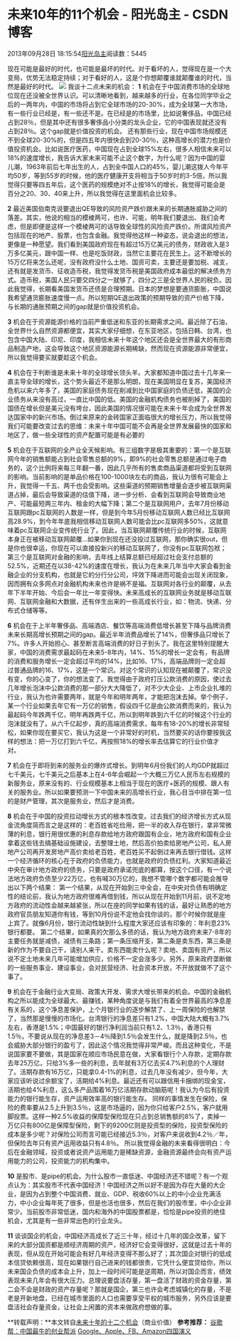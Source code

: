 
# 未来10年的11个机会 - 阳光岛主 - CSDN博客

2013年09月28日 18:15:54[阳光岛主](https://me.csdn.net/sunboy_2050)阅读数：5445



现在可能是最好的时代，也可能是最坏的时代。对于看坏的人，觉得现在是一个大变局，优势无法稳定持续；对于看好的人，这是个你想颠覆谁就颠覆谁的时代，当然是最好的时代。
![](https://img-blog.csdn.net/20130914093747093)
我谈十二点未来的机会：
**1**
机会在于中国消费市场的全球地位现在还没被全世界认识。可以清晰地看到，越来越多的行业，在各位同学毕业之后的一两年内，中国的市场将占到它全球市场的20-30%，成为全球第一大市场，有一些行业已经是，有一些还不是。在已经是的市场里，比如说奢侈品，中国已经占到28％，但是其中还有很多奢侈品小分类的龙头企业，它的中国表现就还没有占到28％。这个gap就是价值投资的机会。
还有那些行业，现在中国市场规模还不到全球20-30%的，但是四五年内很快会到20-30％，这种高增长的潜力也是价值投资机会。比如说医疗医药，中国现在占到全球15%左右，很多人相信未来可以18%的速度增长，我告诉大家未来可能不止这个数字，为什么呢？因为中国的婴儿潮，1963年前后七年出生的人，占到全中国人口的45%，婴儿潮这拨人今年平均50岁，等到55岁的时候，他的医疗健康开支将相当于50岁时的3-5倍，所以我觉得只要等四五年后，这个医药的规模绝对不止按18%的增长，我觉得可能会是百分之20、30、40来上升，所以我觉得在这里面机会比较多。

**2**
最近美国伯南克说要退出QE导致的风险资产跌价跟未来的长期通胀威胁之间的落差。其实，他说的相当的模棱两可，也许、可能，明年我们要退出、我们会考虑，但是即便是这样一个模棱两可的话导致全球性的风险资产跌价。所谓风险资产包括现在的地产、股票，也包含金融。我觉得他这样一种姿态，说会退出的想法，更像是一种愿望。我们看到美国政府现在有超过15万亿美元的债务，财政收入是3万多亿美元，跟中国一样、也是吃饭财政，当然它主要花在民生上。这不断增长的15万亿将来怎么还呢，没有政府没什么土地、国资可卖，主要还是要加税、减支，还有就是发货币、征收造币税，我觉得发货币税是美国政府成本最低的解决债务方式。造币税，美国人民只要交四分之一就够了，四分之三是全世界人民的税负。因此我觉得，长期看美国发货币还债是合理预期。日本的梦想是要通货膨胀，中国说我希望通货膨胀速度慢一点。所以短期QE退出政策的预期导致的资产价格下降，与长期的通胀预期之间的gap就是价值投资机会。

**3**
机会在于资源能源价格的当前严重低迷和东亚的长期需求之间。最近除了石油，全世界什么自然资源都便宜，其实大家仔细想，在东亚地区，包括日韩、台湾，也包含中国大陆、印尼、印度，我相信未来十年这个地区还会是全世界最大的有形商品制造产地，这会导致这个地区资源能源长期稀缺，然而现在资源能源非常便宜，所以我觉得要买就要趁这个机会。

**4**
机会在于判断谁是未来十年的全球增长领头羊。大家都知道中国过去十几年来一直主导全球的增长，这个势头最近不是那么明朗，现在美国明显在复苏，美国经济危机以来六年多了，美国的家庭债务现在削减到比中国家庭的负债还低，美国的企业债务从来没有高过，一直比中国的低。美国的金融机构债务也被削掉了，美国的国债在增长但是美元没有垮台，因此美国的情况很可能在未来十年会成为全世界发达国家中的新兴市场。倒过来原来的金砖国家正面临很大的增长压力，所以我觉得我们可能要改变过去的思维：未来十年中国可能不会再是全世界发展最快的国家和地区了，做一些全球性的资产配置可能是有必要的

**5**
机会在于互联网的全产业全天候影响。有三组数字是极其重要的：第一个是互联网今年的销售额能占到社会零售总额的9%，即9%的社会零售总额是通过电子商务的，这个比例将来每三年翻一番，因此几乎所有的售卖商品渠道都将受到互联网的影响。当前影响的是单品价格在100-1000块左右的商品，我认为很有可能会上升，我觉得一千五、两千也会受影响。这些渠道的预期销售增量会逐步被互联网渠道占掉，最后会导致渠道的估值下降，进一步分析、会看到互联网会导致商业地产、可能最短两三年内、租金的大幅下降；第二个是互联网用户，去年7月份移动互联网跟pc互联网的人数是一样，但是到今年5月份移动互联网人数已经比互联网高28.9%，到今年年底我相信移动互联网人数可能会比pc互联网多50%，这就意味着pc互联网企业变传统行业了。因此，当互联网颠覆传统行业的时候，互联网本身正在被移动互联网颠覆…如果你到现在还没投过互联网，那你确实很out，但是你也很幸运，你现在可以直接投新兴的移动互联网了，你没有pc互联网包袱；第三个是互联网对金融的影响，去年线上结算总额已经超过社会支付总额的52.5%，近期还在以38-42%的速度在增长，我认为在未来几年当中大家会看到金融企业的分支机构，也就是它的分行分公司，坪效下降进而可能会出现关闭现象，因而拥有众多网点对金融机构未来也许是祸不是福。互联网对各行业的颠覆，从去年下半年开始、今后会一年比一年变得快。未来高成长的互联网业务就是移动互联网、互联网金融和大数据，还有伴生出来的一些高成长行业，如：物流、快递、分布式仓储等等。

**6**
机会在于上半年奢侈品、高端酒店、餐饮等高端消费低增长甚至下降与品牌消费未来长期高增长预期之间的gap。最近半年消费品增长了14%，但奢侈品只增长了7%。许多人开始担心、甚至断言高端消费的好日子到头了。我在这里特别提醒大家，中国的消费需求最起码在未来5-8年内，14%、15%的增长一定会有，有品牌的消费和服务增长一定会超过平均的14%，比如16、17%，高端品牌则一定会超过普通品牌的16、17%，这是一个常识。对这个常识的认知现在被颠覆了，常识没有变，你的心变了，你的想法变了。我觉得由于政府打压公款消费的原因，使过去几年增长泡沫中公款消费的那一部分大大降低了，对不少大企业、上市企业扎堆的行业，我认为也许需要两年，就是今年和明年两年，才能把泡沫去掉。举个例子，某一个行业如果去年它有一万亿的销售，假设四千亿是由公款消费而来的，我认为最起码今年跌两千亿，明年再跌两千亿，所以到明年跌到六千亿的时候这个行业的泡沫就没有了。从六千亿起步，真的高端消费需求，每年有18-20%的增长非常轻松，如果你现在要买它，我认为这是一个非常好的时机，当然要买的话你要按我这样的想法：把一万亿打到六千亿，再按照18%的增长率去估算它的行业价值才对。

**7**
机会在于即将到来的服务业的爆炸式增长。到明年6月份我们的人均GDP就超过七千美元，七千美元之后基本上在4-6年会崛起一个大概三万亿人民币左右规模的新服务业，原来没有的、行业规模基本上相当于现在的医疗+医药的规模、跟人有关的服务业。所以如果要预测一下中国未来的高增长行业，我心目当中排在第一位的是财产管理，其次是服务业，然后才是消费。

**8**
机会在于中国的投资拉动增长方式的根本性改变。过去我们的经济增长方式从现金流角度简而言之是这样的：老百姓省吃俭用，把一半的收入存在银行，拿非常微薄的利息，银行用很优惠的利息存款给地方政府跟国有企业，地方政府和国有企业拿着这些钱去搞基础设施建设，去整理土地，然后高价拍卖给房地产公司，私人房地产公司再开发房地产高价卖给老百姓，老百姓买不起倒过来再去银行借钱。这样一个经济循环的核心在于政府的负债能力，也就是政府的负债红利。大家知道最近中央在审计地方政府的债务，只要是政府承诺兜底的都算，按这个口径，有一个说法地方政府负债至少22万亿，也有喊30万亿的，我想不管哪个数字都可能会推导出以下两个结果：
第一个结果，从现在开始到三中全会，在中央对负债有明确定性的结论前，我认为地方政府很难再借到钱，所以从现在开始到11月前，说不定地方政府的流动性会越来越紧张，所以在座的同学如果有钱的话，最好让熟悉的地方政府官员朋友知道你有钱，等到10月份说不定他会找你谈的，那个时候你就是座上宾了。就像6月份，银行流动性缺到什么程度大家还应该有印象的：年利息23%银行都要。
第二个结果，如果真的欠那么多债的话，我认为地方政府未来7-8年的主要任务就是减债，减债有三条路；第一条压缩开支，第二条是卖东西，第三条是新的作为不要自己干，请别人来干。卖东西能卖什么呢？卖地、卖国有资产，所以说不定土地未来几年可能增加供应，价格不一定会涨多少。另外，原来政府垄断做的一些服务事业、建设事业，会对民营经济、社会资本开放，不开放就做不了这个事了。

**9**
机会在于金融行业大变局、政策大开发、需求大增长带来的机会。中国的金融机构之所以能成为全球最大、最赚钱，某种角度说是与我们有着全世界最高的净息差有关系的，这个净息差保护，上个月银行业的逐步解禁了、上一周保险的也解禁了，当然那是慢慢的市场化。台湾银行的净息差只有1.2%，中国大陆大概有3.7%左右，香港是1.5%；中国最好的银行净利润当前只有1.2、1.3％，香港只有1.5％，不要说从现在的净息差3－4％降到1.5％会发生什么，就是降到2.5％，也会威胁大部分银行的盈亏了，因此这个情况我觉得非常严峻。而且这种变化，不是说国家要不要做，其是国家在顺应市场民意在做，大家看银行个人存款，定期存款去年25万亿，只给3%多一些的利息，去年就有3万亿去买4.7%利息的个人理财了。活期存款有16万亿，只能拿0.4-1%的利息，过去几年没有减少，但今年，大家应该听说过余额宝了，活期给4%利息。最近还有可以跟信用卡捆绑的现金宝，活期也给4%利息，这么多产品围着16万亿活期存款动脑筋呢！我认为今后有投资能力的银行能生存，资产运用效率高的银行能生存。
同样的事情发生在保险，保险的费率要从2.5上升到3.5％，这是市场逼的，因为你只给客户2.5%，客户就用脚投票。这样一种2.5%收益的保障型保险现在只占到总销售额的8%了，卖掉一万亿只有800亿是保障型保险，剩下的9200亿则是投资型的保险，投资型保险的成本是多少呢？对保险公司而言可能已经接近5.3％，对客户来说收到4.2％／年，但保险去年只有资产运用收益只有4.8％。
所以我觉得金融的未来看得很明白：今后在金融领域，投资或者说资产运用能力是稀缺资源，金融资源最终会向有资产运用能力的公司，投资能力的机构集中。

**10**
是股市、是pipe的机会。为什么股市一直低迷、中国经济还不错呢？有一个观点认为：其实股市不代表中国经济！中国经济之所以好不是因为存在大量的大企业，是因为占到整个中国消费、就业、GDP、税收60%以上的中小企业充满活力，中小企业每年死了很多，但是也活也很多，然后在我们的股市里，中小企业非常少。当前股市非常低迷，国内和海外的中国股票都是，恰恰是pipe投资的绝佳机会，尤其是有一些非常出色的行业龙头。

**11**
谈谈国企的机会，中国经济高成长了近三十年，经过十几年的国企改革，留下来的大部分国资都是顺经济周期的资产，经济好它会变得很好，这就是过去十年的表现，但从现在开始可能会有好几年经济变得不那么好了；其次国企对银行的低成本信贷依赖很高，现在如果银行自己进来的钱都很贵，它凭什么便宜贷给你，所以未来国企负债的成本会上升，加上一段时间可能是逆周期，所以对国企而言，绩效表现未来几年会有很大压力。总理说要盘活存量，第一盘活了财政的资金存量，第二会不会是财政的资产存量呢？那就是国企，第三也许会考虑城镇化的存量，不是老是开新地盘，已经在城市里面的人口也需要享受平权的城市服务，另外应该是要盘活社会存量资金，让社会上闲置的资本来做政府想做的事。

**转载声明：**本文转自[未来十年的十二个机会](http://content.businessvalue.com.cn/post/14194.html)（商业价值）
**参考推荐：**
[谷歌帮：中国最牛的创业帮派](http://blog.csdn.net/ithomer/article/details/8852267)
[Google、Apple、FB、Amazon四国演义](http://blog.csdn.net/ithomer/article/details/8254632)



